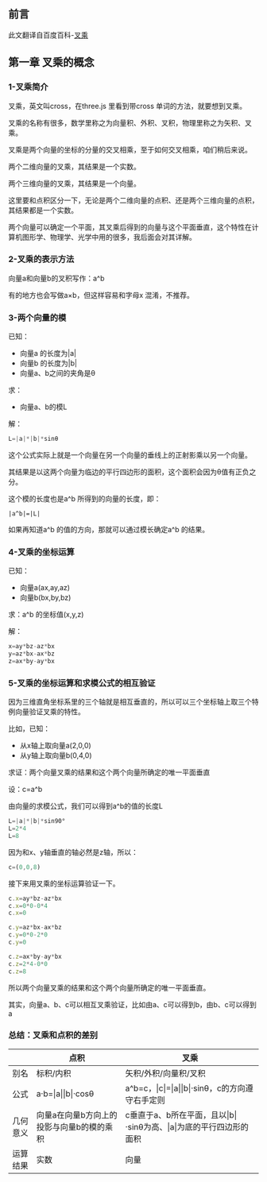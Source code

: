 ## 前言

此文翻译自百度百科-[叉乘](https://baike.baidu.com/item/%E5%90%91%E9%87%8F%E7%A7%AF/4601007?fromtitle=%E5%8F%89%E4%B9%98&fromid=8251892&fr=aladdin)



## 第一章 叉乘的概念

### 1-叉乘简介

叉乘，英文叫cross，在three.js 里看到带cross 单词的方法，就要想到叉乘。

叉乘的名称有很多，数学里称之为向量积、外积、叉积，物理里称之为矢积、叉乘。

叉乘是两个向量的坐标的分量的交叉相乘，至于如何交叉相乘，咱们稍后来说。

两个二维向量的叉乘，其结果是一个实数。

两个三维向量的叉乘，其结果是一个向量。

这里要和点积区分一下，无论是两个二维向量的点积、还是两个三维向量的点积，其结果都是一个实数。

两个向量可以确定一个平面，其叉乘后得到的向量与这个平面垂直，这个特性在计算机图形学、物理学、光学中用的很多，我后面会对其详解。



### 2-叉乘的表示方法

向量a和向量b的叉积写作：a^b

有的地方也会写做a×b，但这样容易和字母x 混淆，不推荐。



### 3-两个向量的模

已知：

- 向量a 的长度为|a|
- 向量b 的长度为|b|
- 向量a、b之间的夹角是θ

求：

- 向量a、b的模L

解：

```js
L=|a|*|b|*sinθ
```

这个公式实际上就是一个向量在另一个向量的垂线上的正射影乘以另一个向量。

其结果是以这两个向量为临边的平行四边形的面积，这个面积会因为θ值有正负之分。

这个模的长度也是a^b 所得到的向量的长度，即：

```
|a^b|=|L|
```

如果再知道a^b 的值的方向，那就可以通过模长确定a^b 的结果。



### 4-叉乘的坐标运算

已知：

- 向量a(ax,ay,az)
- 向量b(bx,by,bz)

求：a^b 的坐标值(x,y,z)

解：

```js
x=ay*bz-az*bx
y=az*bx-ax*bz
z=ax*by-ay*bx
```



### 5-叉乘的坐标运算和求模公式的相互验证

因为三维直角坐标系里的三个轴就是相互垂直的，所以可以三个坐标轴上取三个特例向量验证叉乘的特性。

比如，已知：

- 从x轴上取向量a(2,0,0)
- 从y轴上取向量b(0,4,0)

求证：两个向量叉乘的结果和这个两个向量所确定的唯一平面垂直

设：c=a^b

由向量的求模公式，我们可以得到a^b的值的长度L

```js
L=|a|*|b|*sin90°
L=2*4
L=8
```

因为和x、y轴垂直的轴必然是z轴，所以：

```js
c=(0,0,8)
```

接下来用叉乘的坐标运算验证一下。

```js
c.x=ay*bz-az*bx
c.x=0*0-0*4
c.x=0

c.y=az*bx-ax*bz
c.y=0*0-2*0
c.y=0

c.z=ax*by-ay*bx
c.z=2*4-0*0
c.z=8
```

所以两个向量叉乘的结果和这个两个向量所确定的唯一平面垂直。

其实，向量a、b、c可以相互叉乘验证，比如由a、c可以得到b，由b、c可以得到a



### 总结：叉乘和点积的差别

|          | 点积                                      | 叉乘                                                         |
| -------- | ----------------------------------------- | ------------------------------------------------------------ |
| 别名     | 标积/内积                                 | 矢积/外积/向量积/叉积                                        |
| 公式     | a·b=\|a\|\|b\|·cosθ                       | a^b=c，\|c\|=\|a\|\|b\|·sinθ，c的方向遵守右手定则            |
| 几何意义 | 向量a在向量b方向上的投影与向量b的模的乘积 | c垂直于a、b所在平面，且以\|b\|·sinθ为高、\|a\|为底的平行四边形的面积 |
| 运算结果 | 实数                                      | 向量                                                         |


